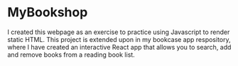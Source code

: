 # MyBookshop

I created this webpage as an exercise to practice using Javascript to render static HTML. This project is extended upon in my bookcase app respository, 
where I have created an interactive React app that allows you to search, add and remove books from a reading book list.  
